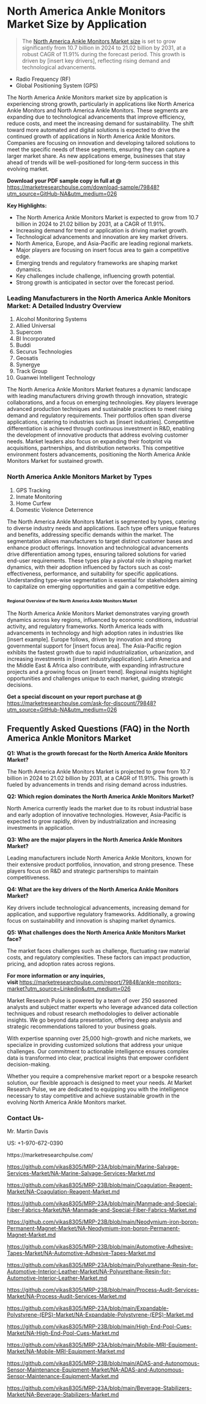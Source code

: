 <h1>North America Ankle Monitors Market&nbsp;Size by Application</h1><blockquote><p>The <a href="https://marketresearchpulse.com/download-sample/79848?utm_source=GitHub-NA&amp;utm_medium=026">North America Ankle Monitors Market size</a> is set to grow significantly from 10.7 billion in 2024 to 21.02 billion by 2031, at a robust CAGR of 11.91% during the forecast period. This growth is driven by [insert key drivers], reflecting rising demand and technological advancements.</p></blockquote><ul><li>Radio Frequency (RF)<li> Global Positioning System (GPS)</li></ul><p>The North America Ankle Monitors market size by application is experiencing strong growth, particularly in applications like North America Ankle Monitors and North America Ankle Monitors. These segments are expanding due to technological advancements that improve efficiency, reduce costs, and meet the increasing demand for sustainability. The shift toward more automated and digital solutions is expected to drive the continued growth of applications in North America Ankle Monitors. Companies are focusing on innovation and developing tailored solutions to meet the specific needs of these segments, ensuring they can capture a larger market share. As new applications emerge, businesses that stay ahead of trends will be well-positioned for long-term success in this evolving market.</p><p><strong>Download your PDF sample copy in full at @ </strong><a href="https://marketresearchpulse.com/download-sample/79848?utm_source=GitHub-NA&amp;utm_medium=026">https://marketresearchpulse.com/download-sample/79848?utm_source=GitHub-NA&amp;utm_medium=026</a></p><p><strong>Key Highlights: </strong></p><ul><li>The North America Ankle Monitors Market is expected to grow from 10.7 billion in 2024 to 21.02 billion by 2031, at a CAGR of 11.91%.</li><li>Increasing demand for trend or application is driving market growth.</li><li>Technological advancements and innovation are key market drivers.</li><li>North America, Europe, and Asia-Pacific are leading regional markets.</li><li>Major players are focusing on insert focus area to gain a competitive edge.</li><li>Emerging trends and regulatory frameworks are shaping market dynamics.</li><li>Key challenges include challenge, influencing growth potential.</li><li>Strong growth is anticipated in sector over the forecast period.</li></ul><h3>Leading Manufacturers in the North America Ankle Monitors Market: A Detailed Industry Overview</h3><ol><li>Alcohol Monitoring Systems</li><li>Allied Universal</li><li>Supercom</li><li>BI Incorporated</li><li>Buddi</li><li>Securus Technologies</li><li>Geosatis</li><li>Synergye</li><li>Track Group</li><li>Guanwei Intelligent Technology</li></ol><div class="flex max-w-full flex-col flex-grow"><div class="min-h-8 text-message flex w-full flex-col items-end gap-2 whitespace-normal break-words [.text-message+&amp;]:mt-5" dir="auto" data-message-author-role="assistant" data-message-id="fd8432e4-4910-450d-b182-61b7bfb0a01f" data-message-model-slug="gpt-4o"><div class="flex w-full flex-col gap-1 empty:hidden first:pt-[3px]"><div class="markdown prose w-full break-words dark:prose-invert light"><p>The North America Ankle Monitors Market features a dynamic landscape with leading manufacturers driving growth through innovation, strategic collaborations, and a focus on emerging technologies. Key players leverage advanced production techniques and sustainable practices to meet rising demand and regulatory requirements. Their portfolios often span diverse applications, catering to industries such as [insert industries]. Competitive differentiation is achieved through continuous investment in R&amp;D, enabling the development of innovative products that address evolving customer needs. Market leaders also focus on expanding their footprint via acquisitions, partnerships, and distribution networks. This competitive environment fosters advancements, positioning the North America Ankle Monitors Market for sustained growth.</p></div></div></div></div><h3>North America Ankle Monitors Market by Types</h3><ol><li>GPS Tracking<li> Inmate Monitoring<li> Home Curfew<li> Domestic Violence Deterrence</li></ol><div class="flex max-w-full flex-col flex-grow"><div class="min-h-8 text-message flex w-full flex-col items-end gap-2 whitespace-normal break-words [.text-message+&amp;]:mt-5" dir="auto" data-message-author-role="assistant" data-message-id="084470be-0bb7-4664-bddf-5156b4f41249" data-message-model-slug="gpt-4o-mini"><div class="flex w-full flex-col gap-1 empty:hidden first:pt-[3px]"><div class="markdown prose w-full break-words dark:prose-invert light"><p>The North America Ankle Monitors Market is segmented by types, catering to diverse industry needs and applications. Each type offers unique features and benefits, addressing specific demands within the market. The segmentation allows manufacturers to target distinct customer bases and enhance product offerings. Innovation and technological advancements drive differentiation among types, ensuring tailored solutions for varied end-user requirements. These types play a pivotal role in shaping market dynamics, with their adoption influenced by factors such as cost-effectiveness, performance, and suitability for specific applications. Understanding type-wise segmentation is essential for stakeholders aiming to capitalize on emerging opportunities and gain a competitive edge.</p></div></div></div></div><h3><span style="font-size: 11px;">Regional Overview of the North America Ankle Monitors Market</span></h3><div class="flex max-w-full flex-col flex-grow"><div class="min-h-8 text-message flex w-full flex-col items-end gap-2 whitespace-normal break-words [.text-message+&amp;]:mt-5" dir="auto" data-message-author-role="assistant" data-message-id="e9038762-ce64-4e30-91c9-9bd413514231" data-message-model-slug="gpt-4o-mini"><div class="flex w-full flex-col gap-1 empty:hidden first:pt-[3px]"><div class="markdown prose w-full break-words dark:prose-invert light"><p>The North America Ankle Monitors Market demonstrates varying growth dynamics across key regions, influenced by economic conditions, industrial activity, and regulatory frameworks. North America leads with advancements in technology and high adoption rates in industries like [insert example]. Europe follows, driven by innovation and strong governmental support for [insert focus area]. The Asia-Pacific region exhibits the fastest growth due to rapid industrialization, urbanization, and increasing investments in [insert industry/application]. Latin America and the Middle East &amp; Africa also contribute, with expanding infrastructure projects and a growing focus on [insert trend]. Regional insights highlight opportunities and challenges unique to each market, guiding strategic decisions.</p></div></div></div></div><p><strong>Get a special discount on your report purchase at @ </strong><a href="https://marketresearchpulse.com/ask-for-discount/79848?utm_source=GitHub-NA&amp;utm_medium=026">https://marketresearchpulse.com/ask-for-discount/79848?utm_source=GitHub-NA&amp;utm_medium=026</a></p><h2>Frequently Asked Questions (FAQ) in the North America Ankle Monitors Market</h2><p><strong>Q1: What is the growth forecast for the North America Ankle Monitors Market?</strong></p><p>The North America Ankle Monitors Market is projected to grow from 10.7 billion in 2024 to 21.02 billion by 2031, at a CAGR of 11.91%. This growth is fueled by advancements in trends and rising demand across industries.</p><p><strong>Q2: Which region dominates the North America Ankle Monitors Market?</strong></p><p>North America currently leads the market due to its robust industrial base and early adoption of innovative technologies. However, Asia-Pacific is expected to grow rapidly, driven by industrialization and increasing investments in application.</p><p><strong>Q3: Who are the major players in the North America Ankle Monitors Market?</strong></p><p>Leading manufacturers include North America Ankle Monitors, known for their extensive product portfolios, innovation, and strong presence. These players focus on R&amp;D and strategic partnerships to maintain competitiveness.</p><p><strong>Q4: What are the key drivers of the North America Ankle Monitors Market?</strong></p><p>Key drivers include technological advancements, increasing demand for application, and supportive regulatory frameworks. Additionally, a growing focus on sustainability and innovation is shaping market dynamics.</p><p><strong>Q5: What challenges does the North America Ankle Monitors Market face?</strong></p><p>The market faces challenges such as challenge, fluctuating raw material costs, and regulatory complexities. These factors can impact production, pricing, and adoption rates across regions.</p><p><strong>For more information or any inquiries, visit&nbsp;</strong><a href="https://marketresearchpulse.com/report/79848/ankle-monitors-market?utm_source=Linkedin&utm_medium=026">https://marketresearchpulse.com/report/79848/ankle-monitors-market?utm_source=Linkedin&utm_medium=026</a></p><p>Market Research Pulse is powered by a team of over 250 seasoned analysts and subject matter experts who leverage advanced data collection techniques and robust research methodologies to deliver actionable insights. We go beyond data presentation, offering deep analysis and strategic recommendations tailored to your business goals.</p><p>With expertise spanning over 25,000 high-growth and niche markets, we specialize in providing customized solutions that address your unique challenges. Our commitment to actionable intelligence ensures complex data is transformed into clear, practical insights that empower confident decision-making.</p><p>Whether you require a comprehensive market report or a bespoke research solution, our flexible approach is designed to meet your needs. At Market Research Pulse, we are dedicated to equipping you with the intelligence necessary to stay competitive and achieve sustainable growth in the evolving North America Ankle Monitors market.</p><h3><strong>Contact Us-</strong></h3><p>Mr. Martin Davis</p><p>US: +1-970-672-0390</p><p>https://marketresearchpulse.com/</p><p><a href="https://github.com/vikas8305/MRP-23A/blob/main/Marine-Salvage-Services-Market/NA-Marine-Salvage-Services-Market.md">https://github.com/vikas8305/MRP-23A/blob/main/Marine-Salvage-Services-Market/NA-Marine-Salvage-Services-Market.md</a></p><p><a href="https://github.com/vikas8305/MRP-23B/blob/main/Coagulation-Reagent-Market/NA-Coagulation-Reagent-Market.md">https://github.com/vikas8305/MRP-23B/blob/main/Coagulation-Reagent-Market/NA-Coagulation-Reagent-Market.md</a></p><p><a href="https://github.com/vikas8305/MRP-23A/blob/main/Manmade-and-Special-Fiber-Fabrics-Market/NA-Manmade-and-Special-Fiber-Fabrics-Market.md">https://github.com/vikas8305/MRP-23A/blob/main/Manmade-and-Special-Fiber-Fabrics-Market/NA-Manmade-and-Special-Fiber-Fabrics-Market.md</a></p><p><a href="https://github.com/vikas8305/MRP-23B/blob/main/Neodymium-iron-boron-Permanent-Magnet-Market/NA-Neodymium-iron-boron-Permanent-Magnet-Market.md">https://github.com/vikas8305/MRP-23B/blob/main/Neodymium-iron-boron-Permanent-Magnet-Market/NA-Neodymium-iron-boron-Permanent-Magnet-Market.md</a></p><p><a href="https://github.com/vikas8305/MRP-23B/blob/main/Automotive-Adhesive-Tapes-Market/NA-Automotive-Adhesive-Tapes-Market.md">https://github.com/vikas8305/MRP-23B/blob/main/Automotive-Adhesive-Tapes-Market/NA-Automotive-Adhesive-Tapes-Market.md</a></p><p><a href="https://github.com/vikas8305/MRP-23A/blob/main/Polyurethane-Resin-for-Automotive-Interior-Leather-Market/NA-Polyurethane-Resin-for-Automotive-Interior-Leather-Market.md">https://github.com/vikas8305/MRP-23A/blob/main/Polyurethane-Resin-for-Automotive-Interior-Leather-Market/NA-Polyurethane-Resin-for-Automotive-Interior-Leather-Market.md</a></p><p><a href="https://github.com/vikas8305/MRP-23B/blob/main/Process-Audit-Services-Market/NA-Process-Audit-Services-Market.md">https://github.com/vikas8305/MRP-23B/blob/main/Process-Audit-Services-Market/NA-Process-Audit-Services-Market.md</a></p><p><a href="https://github.com/vikas8305/MRP-23A/blob/main/Expandable-Polystyrene-(EPS)-Market/NA-Expandable-Polystyrene-(EPS)-Market.md">https://github.com/vikas8305/MRP-23A/blob/main/Expandable-Polystyrene-(EPS)-Market/NA-Expandable-Polystyrene-(EPS)-Market.md</a></p><p><a href="https://github.com/vikas8305/MRP-23B/blob/main/High-End-Pool-Cues-Market/NA-High-End-Pool-Cues-Market.md">https://github.com/vikas8305/MRP-23B/blob/main/High-End-Pool-Cues-Market/NA-High-End-Pool-Cues-Market.md</a></p><p><a href="https://github.com/vikas8305/MRP-23A/blob/main/Mobile-MRI-Equipment-Market/NA-Mobile-MRI-Equipment-Market.md">https://github.com/vikas8305/MRP-23A/blob/main/Mobile-MRI-Equipment-Market/NA-Mobile-MRI-Equipment-Market.md</a></p><p><a href="https://github.com/vikas8305/MRP-23B/blob/main/ADAS-and-Autonomous-Sensor-Maintenance-Equipment-Market/NA-ADAS-and-Autonomous-Sensor-Maintenance-Equipment-Market.md">https://github.com/vikas8305/MRP-23B/blob/main/ADAS-and-Autonomous-Sensor-Maintenance-Equipment-Market/NA-ADAS-and-Autonomous-Sensor-Maintenance-Equipment-Market.md</a></p><p><a href="https://github.com/vikas8305/MRP-23A/blob/main/Beverage-Stabilizers-Market/NA-Beverage-Stabilizers-Market.md">https://github.com/vikas8305/MRP-23A/blob/main/Beverage-Stabilizers-Market/NA-Beverage-Stabilizers-Market.md</a></p>
